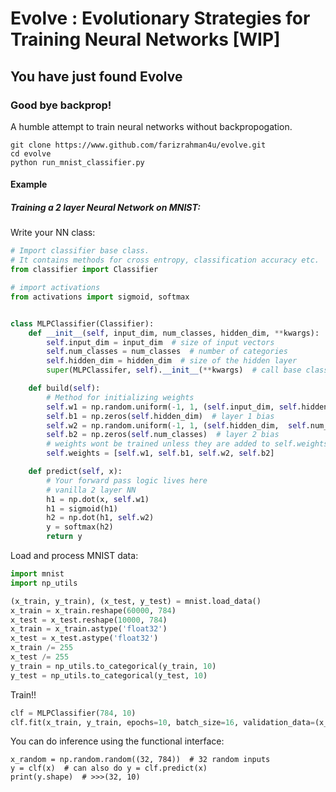 # Evolve : Evolutionary Strategies for Training Neural Networks [WIP]

## You have just found Evolve

### Good bye backprop!

A humble attempt to train neural networks without backpropogation.

```shell
git clone https://www.github.com/farizrahman4u/evolve.git
cd evolve
python run_mnist_classifier.py
```


#### Example

##### Training a 2 layer Neural Network on MNIST:

Write your NN class:

```python
# Import classifier base class.
# It contains methods for cross entropy, classification accuracy etc.
from classifier import Classifier

# import activations
from activations import sigmoid, softmax


class MLPClassifier(Classifier):
    def __init__(self, input_dim, num_classes, hidden_dim, **kwargs):
        self.input_dim = input_dim  # size of input vectors
        self.num_classes = num_classes  # number of categories
        self.hidden_dim = hidden_dim  # size of the hidden layer
        super(MLPClassifer, self).__init__(**kwargs)  # call base class constructor

    def build(self):
        # Method for initializing weights
        self.w1 = np.random.uniform(-1, 1, (self.input_dim, self.hidden_dim))  # layer 1 matrix
        self.b1 = np.zeros(self.hidden_dim)  # layer 1 bias
        self.w2 = np.random.uniform(-1, 1, (self.hidden_dim,  self.num_classes))  # layer 2 matrix
        self.b2 = np.zeros(self.num_classes)  # layer 2 bias
        # weights wont be trained unless they are added to self.weights list
        self.weights = [self.w1, self.b1, self.w2, self.b2]

    def predict(self, x):
        # Your forward pass logic lives here
        # vanilla 2 layer NN
        h1 = np.dot(x, self.w1)
        h1 = sigmoid(h1)
        h2 = np.dot(h1, self.w2)
        y = softmax(h2)
        return y

```

Load and process MNIST data:

```python
import mnist
import np_utils

(x_train, y_train), (x_test, y_test) = mnist.load_data()
x_train = x_train.reshape(60000, 784)
x_test = x_test.reshape(10000, 784)
x_train = x_train.astype('float32')
x_test = x_test.astype('float32')
x_train /= 255
x_test /= 255
y_train = np_utils.to_categorical(y_train, 10)
y_test = np_utils.to_categorical(y_test, 10)
```

Train!!

```python
clf = MLPClassifier(784, 10)
clf.fit(x_train, y_train, epochs=10, batch_size=16, validation_data=(x_test, y_test))
```

You can do inference using the functional interface:

```
x_random = np.random.random((32, 784))  # 32 random inputs
y = clf(x)  # can also do y = clf.predict(x)
print(y.shape)  # >>>(32, 10)
```
